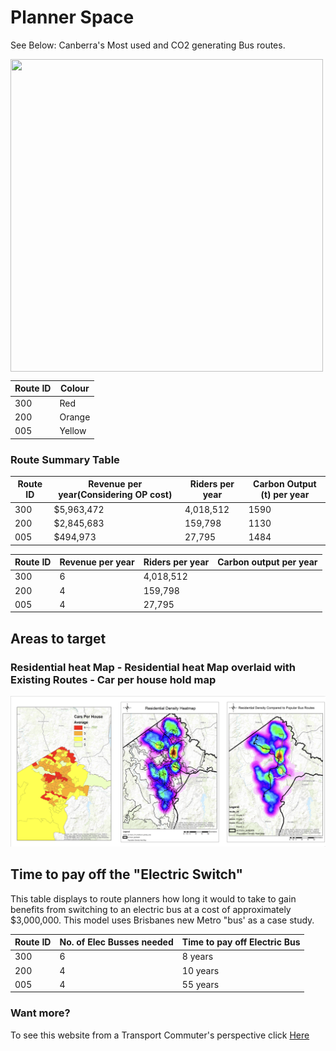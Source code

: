 # Planner Space

See Below: Canberra's Most used and CO2 generating Bus routes. 


<img align="middle" width="500" height="500" src="./planner map.png">

| Route ID | Colour | 
|----------|--------|
| 300        | Red    | 
| 200        | Orange |
| 005        | Yellow | 




### Route Summary Table

| Route ID | Revenue per year(Considering OP cost) | Riders per year | Carbon Output (t) per year|
|----------|---------------------------------------|-----------------|---------------------------|
| 300      | $5,963,472                            | 4,018,512       | 1590                      |         
| 200      | $2,845,683                            | 159,798         | 1130                      |
| 005      | $494,973                              | 27,795          | 1484                      |

| Route ID | Revenue per year| Riders per year | Carbon output per year 
|----------|----------------|-----------------|--------------|
| 300        | 6             | 4,018,512|     |               |
| 200        | 4             | 159,798 |                       | 
| 005        | 4             | 27,795 |                      | 

  
## Areas to target
### Residential heat Map - Residential heat Map overlaid with Existing Routes - Car per house hold map

<img width="" height="" src="./Images/Maps.png">
                                   
## Time to pay off  the "Electric Switch"
This table displays to route planners how long it would to take to gain benefits from switching to an electric bus at a cost of approximately $3,000,000.
This model uses Brisbanes new Metro "bus' as a case study.

| Route ID | No. of Elec Busses needed | Time to pay off Electric Bus  | 
|----------|--------------|-------------------------------|
| 300        | 6             | 8 years                       |
| 200        | 4             | 10 years                       | 
| 005        | 4             | 55 years                      | 



### Want more? 
To see this website from a Transport Commuter's perspective click [Here](user.md) 

